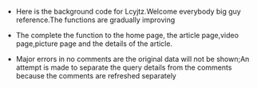 * Here is the background code for Lcyjtz.Welcome everybody big guy reference.The functions are gradually improving

* The complete the function to the home page,  the article page,video page,picture page and the details of the article. 

* Major errors in no comments are the original data will not be shown;An attempt is made to separate the query details from the comments because the comments are refreshed separately
